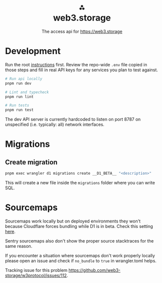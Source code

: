 <h1 align="center">⁂<br/>web3.storage</h1>
<p align="center">The access api for <a href="https://web3.storage">https://web3.storage</a></p>

# Development

Run the root [instructions](../../readme.md#setup-a-development-environment) first.
Review the repo-wide `.env` file copied in those steps and fill in real API keys for any services you plan to test against.

```bash
# Run api locally
pnpm run dev

# Lint and typecheck
pnpm run lint

# Run tests
pnpm run test
```

The dev API server is currently hardcoded to listen on port 8787 on unspecified (i.e. typically: all) network interfaces.

# Migrations

## Create migration

```bash
pnpm exec wrangler d1 migrations create __D1_BETA__ "<description>"
```

This will create a new file inside the `migrations` folder where you can write SQL.

# Sourcemaps

Sourcemaps work locally but on deployed environments they won't because Cloudflare forces bundling while D1 is in beta. Check this setting [here](https://github.com/web3-storage/w3protocol/blob/187428e5ca5e8af5ac24bdeebf06199c3299f3af/packages/access-api/wrangler.toml#L11).

Sentry sourcemaps also don't show the proper source stacktraces for the same reason.

If you encounter a situation where sourcemaps don't work properly locally please open an issue and check if `no_bundle` to `true` in wrangler.toml helps.

Tracking issue for this problem https://github.com/web3-storage/w3protocol/issues/112.
